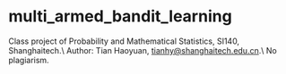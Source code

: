 # multi_armed_bandit_learning
Class project of Probability and Mathematical Statistics, SI140, Shanghaitech.\\
Author: Tian Haoyuan, tianhy@shanghaitech.edu.cn.\\
No plagiarism.
